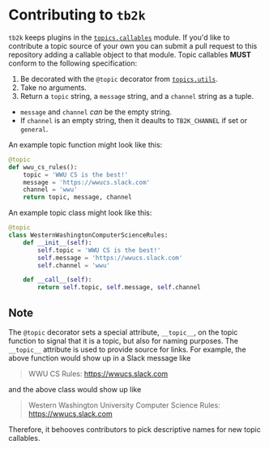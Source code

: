 # Contributing to `tb2k`

`tb2k` keeps plugins in the [`topics.callables`][topic callables] module. If
you'd like to contribute a topic source of your own you can submit a pull
request to this repository adding a callable object to that module. Topic
callables **MUST** conform to the following specification:

1. Be decorated with the `@topic` decorator from [`topics.utils`][topic utils].
2. Take no arguments.
3. Return a `topic` string, a `message` string, and a `channel` string as a tuple.
  - `message` and `channel` _can_ be the empty string.
  - If `channel` is an empty string, then it deaults to `TB2K_CHANNEL` if set
  or `general`.

An example topic function might look like this:
```python
@topic
def wwu_cs_rules():
    topic = 'WWU CS is the best!'
    message = 'https://wwucs.slack.com'
    channel = 'wwu'
    return topic, message, channel
```

An example topic class might look like this:
```python
@topic
class WesternWashingtonComputerScienceRules:
    def __init__(self):
        self.topic = 'WWU CS is the best!'
        self.message = 'https://wwucs.slack.com'
        self.channel = 'wwu'

    def __call__(self):
        return self.topic, self.message, self.channel
```

## Note
The `@topic` decorator sets a special attribute, `__topic__`, on the topic
function to signal that it is a topic, but also for naming purposes. The
`__topic__` attribute is used to provide source for links. For example,
the above function would show up in a Slack message like
> WWU CS Rules: https://wwucs.slack.com

and the above class would show up like
> Western Washington University Computer Science Rules: https://wwucs.slack.com

Therefore, it behooves contributors to pick descriptive names for new topic
callables.

[topic callables]: https://github.com/solus-impar/tb2k/blob/master/topics/callables.py
[topic utils]: https://github.com/solus-impar/tb2k/blob/master/topics/utils.py
